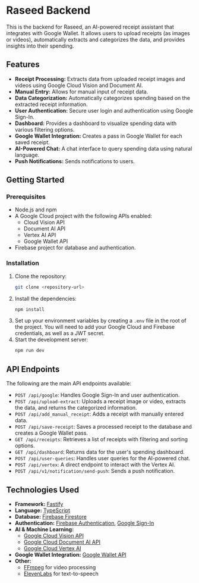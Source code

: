 # Raseed Backend

This is the backend for Raseed, an AI-powered receipt assistant that integrates with Google Wallet. It allows users to upload receipts (as images or videos), automatically extracts and categorizes the data, and provides insights into their spending.

## Features

*   **Receipt Processing:** Extracts data from uploaded receipt images and videos using Google Cloud Vision and Document AI.
*   **Manual Entry:** Allows for manual input of receipt data.
*   **Data Categorization:** Automatically categorizes spending based on the extracted receipt information.
*   **User Authentication:** Secure user login and authentication using Google Sign-In.
*   **Dashboard:** Provides a dashboard to visualize spending data with various filtering options.
*   **Google Wallet Integration:** Creates a pass in Google Wallet for each saved receipt.
*   **AI-Powered Chat:** A chat interface to query spending data using natural language.
*   **Push Notifications:** Sends notifications to users.

## Getting Started

### Prerequisites

*   Node.js and npm
*   A Google Cloud project with the following APIs enabled:
    *   Cloud Vision API
    *   Document AI API
    *   Vertex AI API
    *   Google Wallet API
*   Firebase project for database and authentication.

### Installation

1.  Clone the repository:
    ```bash
    git clone <repository-url>
    ```
2.  Install the dependencies:
    ```bash
    npm install
    ```
3.  Set up your environment variables by creating a `.env` file in the root of the project. You will need to add your Google Cloud and Firebase credentials, as well as a JWT secret.
4.  Start the development server:
    ```bash
    npm run dev
    ```

## API Endpoints

The following are the main API endpoints available:

*   `POST /api/google`: Handles Google Sign-In and user authentication.
*   `POST /api/upload-extract`: Uploads a receipt image or video, extracts the data, and returns the categorized information.
*   `POST /api/add_manual_receipt`: Adds a receipt with manually entered data.
*   `POST /api/save-receipt`: Saves a processed receipt to the database and creates a Google Wallet pass.
*   `GET /api/receipts`: Retrieves a list of receipts with filtering and sorting options.
*   `GET /api/dashboard`: Returns data for the user's spending dashboard.
*   `POST /api/user-queries`: Handles user queries for the AI-powered chat.
*   `POST /api/vertex`: A direct endpoint to interact with the Vertex AI.
*   `POST /api/v1/notification/send-push`: Sends a push notification.

## Technologies Used

*   **Framework:** [Fastify](https://www.fastify.io/)
*   **Language:** [TypeScript](https://www.typescriptlang.org/)
*   **Database:** [Firebase Firestore](https://firebase.google.com/docs/firestore)
*   **Authentication:** [Firebase Authentication](https://firebase.google.com/docs/auth), [Google Sign-In](https://developers.google.com/identity/sign-in/web/sign-in)
*   **AI & Machine Learning:**
    *   [Google Cloud Vision API](https://cloud.google.com/vision)
    *   [Google Cloud Document AI API](https://cloud.google.com/document-ai)
    *   [Google Cloud Vertex AI](https://cloud.google.com/vertex-ai)
*   **Google Wallet Integration:** [Google Wallet API](https://developers.google.com/wallet)
*   **Other:**
    *   [FFmpeg](https://ffmpeg.org/) for video processing
    *   [ElevenLabs](https://elevenlabs.io/) for text-to-speech